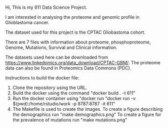 Hi, This is my 611 Data Science Project. 

I am interested in analysing the proteome and genomic profile in Glioblastoma cancer.

The dataset used for this project is the CPTAC Gliobastoma cohort. 

There are 7 files with information about proteome, phosphoproteome, Genome, Mutations, Survival and Clinical information. 

The datasets used here can be downloaded from https://www.linkedomics.org/data_download/CPTAC-GBM/. The proteome data can also be found in Proteomics Data Commons (PDC).

Instructions to build the docker file:

1. Clone the repository using the URL.
2. Build the docker using the command "docker build . -t 611"
3. Run the docker container using "docker run "docker run -v $(pwd):/home/rstudio/work -p 8787:8787 -it 611"
4. The Makefile is used to create the images.
	To create a figure describing the demographics run "make demographics.png"
	To create a figure for the prevalence of mutations run "make mutations.png"



